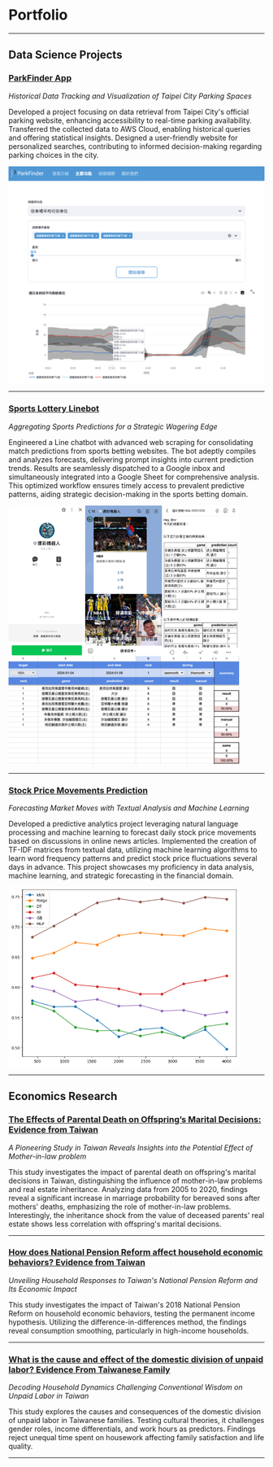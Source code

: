 # Portfolio

---

## Data Science Projects

### [ParkFinder App](https://parkfinder.streamlit.app/)

*Historical Data Tracking and Visualization of Taipei City Parking Spaces*

Developed a project focusing on data retrieval from Taipei City's official parking website, enhancing accessibility to real-time parking availability. Transferred the collected data to AWS Cloud, enabling historical queries and offering statistical insights. Designed a user-friendly website for personalized searches, contributing to informed decision-making regarding parking choices in the city.

<div style="display: flex; flex-direction: column;">
  <img src="images/parking1.png?raw=true" alt="Image 1" style="width: 120%;">
  <img src="images/parking2.png?raw=true" alt="Image 2" style="width: 120%;">
</div>

---

### [Sports Lottery Linebot](https://docs.google.com/spreadsheets/d/1IcTCgwnIk_EKnqRdBYK7-MGfxiTrxbTnm3-89Fc76X4/edit?usp=sharing)

*Aggregating Sports Predictions for a Strategic Wagering Edge*

Engineered a Line chatbot with advanced web scraping for consolidating match predictions from sports betting websites. The bot adeptly compiles and analyzes forecasts, delivering prompt insights into current prediction trends. Results are seamlessly dispatched to a Google inbox and simultaneously integrated into a Google Sheet for comprehensive analysis. This optimized workflow ensures timely access to prevalent predictive patterns, aiding strategic decision-making in the sports betting domain.

<div style="display: flex;">
  <img src="images/sport_lottery1.jpeg?raw=true" alt="Image 1" style="width: 30%;">
  <img src="images/sport_lottery2.jpeg?raw=true" alt="Image 2" style="width: 30%;">
  <img src="images/sport_lottery3.jpeg?raw=true" alt="Image 2" style="width: 30%;">
</div>
<img src="images/sport_lottery0.png?raw=true" alt="Image 1" style="width: 90%;">

---

### [Stock Price Movements Prediction](/project/mlem.html)

*Forecasting Market Moves with Textual Analysis and Machine Learning*

Developed a predictive analytics project leveraging natural language processing and machine learning to forecast daily stock price movements based on discussions in online news articles. Implemented the creation of TF-IDF matrices from textual data, utilizing machine learning algorithms to learn word frequency patterns and predict stock price fluctuations several days in advance. This project showcases my proficiency in data analysis, machine learning, and strategic forecasting in the financial domain.

<img src="images/mlem.png?raw=true" alt="Image 1" style="width: 90%;">

---

## Economics Research

### [The Effects of Parental Death on Offspring’s Marital Decisions: Evidence from Taiwan](/paper/thesis.pdf)

*A Pioneering Study in Taiwan Reveals Insights into the Potential Effect of Mother-in-law problem*

This study investigates the impact of parental death on offspring's marital decisions in Taiwan, distinguishing the influence of mother-in-law problems and real estate inheritance. Analyzing data from 2005 to 2020, findings reveal a significant increase in marriage probability for bereaved sons after mothers' deaths, emphasizing the role of mother-in-law problems. Interestingly, the inheritance shock from the value of deceased parents' real estate shows less correlation with offspring's marital decisions.

---

### [How does National Pension Reform affect household economic behaviors? Evidence from Taiwan](/paper/labor_final.pdf)

*Unveiling Household Responses to Taiwan's National Pension Reform and Its Economic Impact*

This study investigates the impact of Taiwan's 2018 National Pension Reform on household economic behaviors, testing the permanent income hypothesis. Utilizing the difference-in-differences method, the findings reveal consumption smoothing, particularly in high-income households.

---

### [What is the cause and effect of the domestic division of unpaid labor? Evidence From Taiwanese Family](/paper/applied_econ_final.pdf)

*Decoding Household Dynamics Challenging Conventional Wisdom on Unpaid Labor in Taiwan*

This study explores the causes and consequences of the domestic division of unpaid labor in Taiwanese families. Testing cultural theories, it challenges gender roles, income differentials, and work hours as predictors. Findings reject unequal time spent on housework affecting family satisfaction and life quality.

---